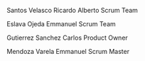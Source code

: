 Santos Velasco Ricardo Alberto Scrum Team

Eslava Ojeda Emmanuel Scrum Team

Gutierrez Sanchez Carlos  Product Owner

Mendoza Varela Emmanuel Scrum Master


